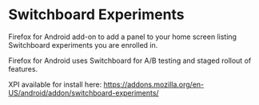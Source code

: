 # Switchboard Experiments

Firefox for Android add-on to add a panel to your home screen listing Switchboard experiments you are enrolled in.

Firefox for Android uses Switchboard for A/B testing and staged rollout of features.

XPI available for install here:
https://addons.mozilla.org/en-US/android/addon/switchboard-experiments/
